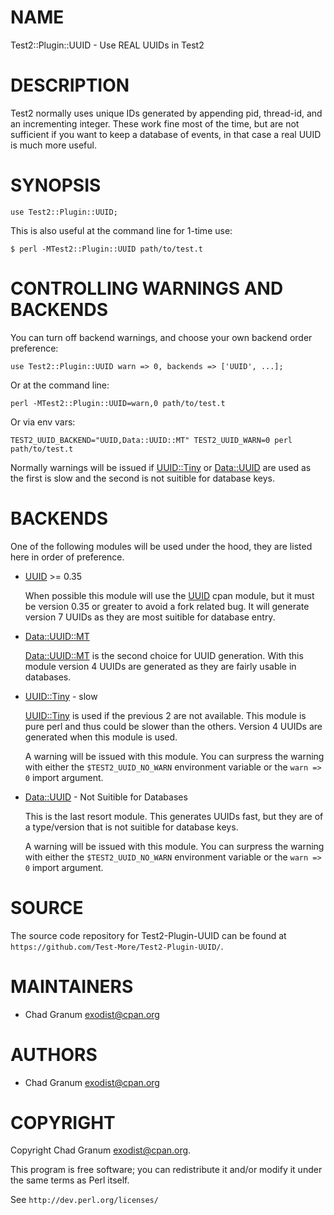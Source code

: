 # NAME

Test2::Plugin::UUID - Use REAL UUIDs in Test2

# DESCRIPTION

Test2 normally uses unique IDs generated by appending pid, thread-id, and an
incrementing integer. These work fine most of the time, but are not sufficient
if you want to keep a database of events, in that case a real UUID is much more
useful.

# SYNOPSIS

    use Test2::Plugin::UUID;

This is also useful at the command line for 1-time use:

    $ perl -MTest2::Plugin::UUID path/to/test.t

# CONTROLLING WARNINGS AND BACKENDS

You can turn off backend warnings, and choose your own backend order
preference:

    use Test2::Plugin::UUID warn => 0, backends => ['UUID', ...];

Or at the command line:

    perl -MTest2::Plugin::UUID=warn,0 path/to/test.t

Or via env vars:

    TEST2_UUID_BACKEND="UUID,Data::UUID::MT" TEST2_UUID_WARN=0 perl path/to/test.t

Normally warnings will be issued if [UUID::Tiny](https://metacpan.org/pod/UUID%3A%3ATiny) or [Data::UUID](https://metacpan.org/pod/Data%3A%3AUUID) are used as
the first is slow and the second is not suitible for database keys.

# BACKENDS

One of the following modules will be used under the hood, they are listed here
in order of preference.

- [UUID](https://metacpan.org/pod/UUID) >= 0.35

    When possible this module will use the [UUID](https://metacpan.org/pod/UUID) cpan module, but it must be
    version 0.35 or greater to avoid a fork related bug. It will generate version 7
    UUIDs as they are most suitible for database entry.

- [Data::UUID::MT](https://metacpan.org/pod/Data%3A%3AUUID%3A%3AMT)

    [Data::UUID::MT](https://metacpan.org/pod/Data%3A%3AUUID%3A%3AMT) is the second choice for UUID generation. With this module
    version 4 UUIDs are generated as they are fairly usable in databases.

- [UUID::Tiny](https://metacpan.org/pod/UUID%3A%3ATiny) - slow

    [UUID::Tiny](https://metacpan.org/pod/UUID%3A%3ATiny) is used if the previous 2 are not available. This module is pure
    perl and thus could be slower than the others. Version 4 UUIDs are generated
    when this module is used.

    A warning will be issued with this module. You can surpress the warning with
    either the `$TEST2_UUID_NO_WARN` environment variable or the `warn => 0`
    import argument.

- [Data::UUID](https://metacpan.org/pod/Data%3A%3AUUID) - Not Suitible for Databases

    This is the last resort module. This generates UUIDs fast, but they are of a
    type/version that is not suitible for database keys.

    A warning will be issued with this module. You can surpress the warning with
    either the `$TEST2_UUID_NO_WARN` environment variable or the `warn => 0`
    import argument.

# SOURCE

The source code repository for Test2-Plugin-UUID can be found at
`https://github.com/Test-More/Test2-Plugin-UUID/`.

# MAINTAINERS

- Chad Granum <exodist@cpan.org>

# AUTHORS

- Chad Granum <exodist@cpan.org>

# COPYRIGHT

Copyright Chad Granum <exodist@cpan.org>.

This program is free software; you can redistribute it and/or
modify it under the same terms as Perl itself.

See `http://dev.perl.org/licenses/`
